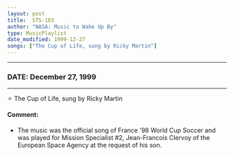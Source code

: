 ```yaml
---
layout: post
title:  STS-103
author: "NASA: Music to Wake Up By"
type: MusicPlaylist
date_modified: 1999-12-27
songs: ["The Cup of Life, sung by Ricky Martin"]
---
```


----
### DATE: December 27, 1999
----
✧ The Cup of Life, sung by Ricky Martin

#### Comment:
* The music was the official song of France '98 World Cup Soccer and was played for Mission Specialist #2, Jean-Francois Clervoy of the European Space Agency at the request of his son.



<br/>
<center>
	<a target="_blank"
	   href="https://twitter.com/intent/tweet?hashtags=Space,NASA,Playlist,NASAWakeupCalls,SpaceProgram&text={{ page.author}}, '{{ page.songs.first }}' {{ page.title }}, {{ page.date | date: '%B %d, %Y' }}. {{ site.url }}{{ page.url }} @nasawakeupcalls">
	   <i class="fab fa-twitter" alt="Tweet this page" style="font-size: 1.3em;"></i>
	</a>
	&nbsp; 	<i class="fas fa-user-astronaut" style="font-size: 1.5em;"></i> &nbsp;
    <a type="amzn" search="'The Cup of Life, sung by Ricky Martin'" category="popular music">
        <i class="fab fa-amazon" style="font-size: 1.3em;"></i>
    </a>
</center>
